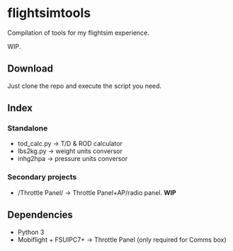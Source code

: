 # flightsimtools
Compilation of tools for my flightsim experience.

WIP.

## Download
Just clone the repo and execute the script you need.

## Index
### Standalone
 * tod_calc.py -> T/D & ROD calculator
 * lbs2kg.py -> weight units conversor
 * inhg2hpa -> pressure units conversor
 
### Secondary projects
 * /Throttle Panel/ -> Throttle Panel+AP/radio panel. **WIP**

## Dependencies
 * Python 3
 * Mobiflight + FSUIPC7+ -> Throttle Panel (only required for Comms box)
